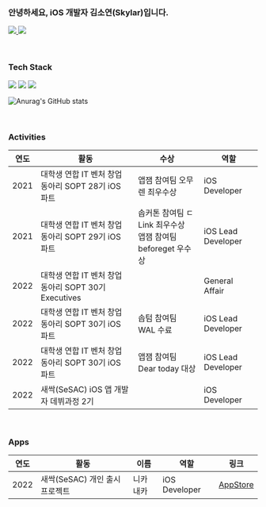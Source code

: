 ### 안녕하세요, iOS 개발자 김소연(Skylar)입니다. 
<a href="https://receptive-humidity-bf2.notion.site/636f5c4f06004753ab68bc4818e30b8c"> <img src="https://img.shields.io/badge/Notion-black?style=flat&logo=Notion&logoColor=white"/> </a>
<a href="https://so-kyte.tistory.com/"> <img src="https://img.shields.io/badge/Tech Blog-black?style=flat&logo=Swift&logoColor=white"/> </a> 

<br/>

### Tech Stack
<p alighn = "center">
  
<img src="https://img.shields.io/badge/Swift-red?style=flat-square&logo=Swift&logoColor=white"/>
  
<img src="https://img.shields.io/badge/Adobe-black?style=flat-square&logo=Adobe&logoColor=white"/>
<img src="https://img.shields.io/badge/Figma-purple?style=flat-square&logo=Figma&logoColor=white"/>
  

</p>

![Anurag's GitHub stats](https://github-readme-stats.vercel.app/api?username=pcsoyeon&&show_icons=true&theme=graywhite)

<br/>

### Activities
| 연도 | 활동 | 수상 | 역할 |
|----|----|-------|----|
| 2021 |	대학생 연합 IT 벤처 창업 동아리 SOPT 28기 iOS 파트 | 앱잼 참여팀 오무렌 최우수상 | iOS Developer |
| 2021 | 대학생 연합 IT 벤처 창업 동아리 SOPT 29기 iOS 파트 | 솝커톤 참여팀 ㄷLink 최우수상 <br/> 앱잼 참여팀 beforeget 우수상 | iOS Lead Developer |
| 2022 | 대학생 연합 IT 벤처 창업 동아리 SOPT 30기 Executives |  | General Affair |
| 2022 | 대학생 연합 IT 벤처 창업 동아리 SOPT 30기 iOS 파트 | 솝텀 참여팀 WAL 수료 | iOS Lead Developer |
| 2022 | 대학생 연합 IT 벤처 창업 동아리 SOPT 30기 iOS 파트 | 앱잼 참여팀 Dear today 대상 | iOS Lead Developer |
| 2022 | 새싹(SeSAC) iOS 앱 개발자 데뷔과정 2기 |  | iOS Developer |


<br/>

### Apps
| 연도 | 활동 | 이름 | 역할 | 링크 |
|----|----|----|-------|----|
| 2022 | 새싹(SeSAC) 개인 출시 프로젝트 | 니카내카 | iOS Developer | [AppStore](https://apps.apple.com/app/id6443532661) | 

<!--
**pcsoyeon/pcsoyeon** is a ✨ _special_ ✨ repository because its `README.md` (this file) appears on your GitHub profile.

Here are some ideas to get you started:

- 🔭 I’m currently working on ...
- 🌱 I’m currently learning ...
- 👯 I’m looking to collaborate on ...
- 🤔 I’m looking for help with ...
- 💬 Ask me about ...
- 📫 How to reach me: ...
- 😄 Pronouns: ...
- ⚡ Fun fact: ...
-->
